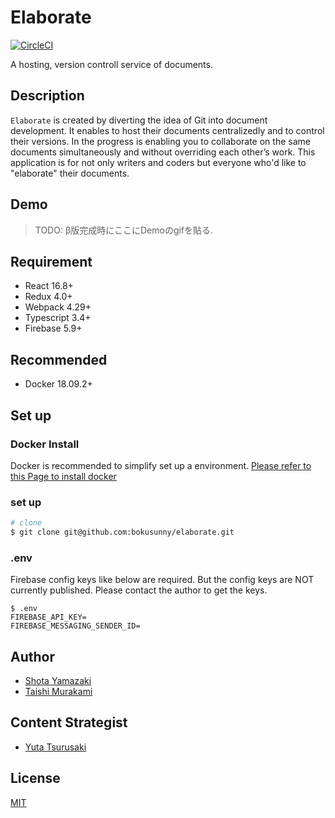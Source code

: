 <!-- statusの読み取り専用tokenなのでベタ書きで大丈夫-->
# Elaborate
[![CircleCI](https://circleci.com/gh/bokusunny/elaborate/tree/master.svg?style=svg&circle-token=8d7544d8acf5f6087de4c29987d454e2a9957357)](https://circleci.com/gh/bokusunny/elaborate/tree/master)

A hosting, version controll service of documents. 

## Description
`Elaborate` is created by diverting the idea of Git into document development. It enables to host their documents centralizedly and to control their versions. In the progress is enabling you to collaborate on the same documents simultaneously and without overriding each other’s work. This application is for not only writers and coders but everyone who'd like to "elaborate" their documents.
## Demo
> TODO: β版完成時にここにDemoのgifを貼る.

## Requirement
- React 16.8+
- Redux 4.0+
- Webpack 4.29+
- Typescript 3.4+
- Firebase 5.9+

## Recommended
- Docker 18.09.2+

## Set up

### Docker Install
Docker is recommended to simplify set up a environment.
[Please refer to this Page to install docker](https://hub.docker.com/search/?offering=community&type=edition)
 
### set up
```sh
# clone
$ git clone git@github.com:bokusunny/elaborate.git
```

### .env
Firebase config keys like below are required. But the config keys are NOT currently published. Please contact the author to get the keys.

```
$ .env
FIREBASE_API_KEY=
FIREBASE_MESSAGING_SENDER_ID=
```

## Author
- [Shota Yamazaki](https://github.com/sy-tencho)
- [Taishi Murakami](https://github.com/bokusunny)

## Content Strategist
- [Yuta Tsurusaki](https://github.com/yuta-tsurusaki)

## License
[MIT](http://b4b4r07.mit-license.org)
